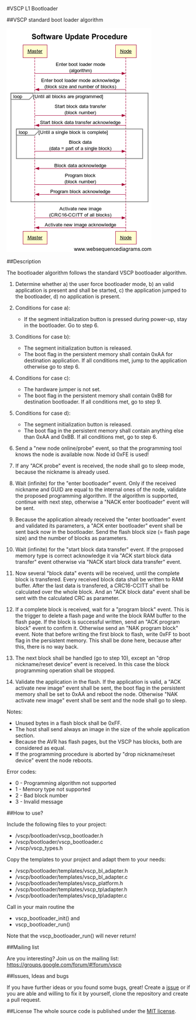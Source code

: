 #VSCP L1 Bootloader

##VSCP standard boot loader algorithm

![VSCP standard boot loader algorithm](https://github.com/BlueAndi/vscp-framework/blob/master/vscp/bootloader/vscp_std_boot_loader_algorithm.png)

##Description

The bootloader algorithm follows the standard VSCP bootloader algorithm.

1. Determine whether
    a) the user force bootloader mode,
    b) an valid application is present and shall be started,
    c) the application jumped to the bootloader,
    d) no application is present.

2. Conditions for case a):
    - If the segment initialization button is pressed during power-up, stay in the bootloader.
    Go to step 6.

3. Conditions for case b):
    - The segment initialization button is released.
    - The boot flag in the persistent memory shall contain 0xAA for destination application.
    If all conditions met, jump to the application otherwise go to step 6.

4. Conditions for case c):
    - The hardware jumper is not set.
    - The boot flag in the persistent memory shall contain 0xBB for destination bootloader.
    If all conditions met, go to step 9.

5. Conditions for case d):
    - The segment initialization button is released.
    - The boot flag in the persistent memory shall contain anything else than 0xAA and 0xBB.
    If all conditions met, go to step 6.

6. Send a "new node online/probe" event, so that the programming tool knows the node is available now.
    Node id 0xFE is used!

7. If any "ACK probe" event is received, the node shall go to sleep mode, because the
    nickname is already used.

8. Wait (infinite) for the "enter bootloader" event. Only if the received nickname
    and GUID are equal to the internal ones of the node, validate the proposed programming
    algorithm.
    If the algorithm is supported, continue with next step, otherwise a
    "NACK enter bootloader" event will be sent.

9. Because the application already received the "enter bootloader" event and validated its
    parameters, a "ACK enter bootloader" event shall be sent back now in the bootloader.
    Send the flash block size (= flash page size) and the number of blocks as parameters.

10. Wait (infinite) for the "start block data transfer" event. If the proposed memory type
    is correct acknowledge it via "ACK start block data transfer" event otherwise via
    "NACK start block data transfer" event.

11. Now several "block data" events will be received, until the complete block is transfered.
    Every received block data shall be written to RAM buffer. After the last data is transfered,
    a CRC16-CCITT shall be calculated over the whole block. And an "ACK block data" event shall
    be sent with the calculated CRC as parameter.

12. If a complete block is received, wait for a "program block" event. This is the
    trigger to delete a flash page and write the block RAM buffer to the flash page.
    If the block is successful written, send an "ACK program block" event to confirm it.
    Otherwise send an "NAK program block" event.
    Note that before writing the first block to flash, write 0xFF to boot flag in the persistent memory. 
    This shall be done here, because after this, there is no way back.

13. The next block shall be handled (go to step 10), except an "drop nickname/reset device" event
    is received. In this case the block programming operation shall be stopped.

14. Validate the application in the flash.
    If the application is valid, a "ACK activate new image" event shall be sent, the boot flag
    in the persistent memory shall be set to 0xAA and reboot the node.
    Otherwise "NAK activate new image" event shall be sent and the node shall go to sleep.

Notes:
* Unused bytes in a flash block shall be 0xFF.
* The host shall send always an image in the size of the whole application section.
* Because the AVR has flash pages, but the VSCP has blocks, both are considered as equal.
* If the programming procedure is aborted by "drop nickname/reset device" event
  the node reboots.

Error codes:
* 0 - Programming algorithm not supported
* 1 - Memory type not supported
* 2 - Bad block number
* 3 - Invalid message

##How to use?

Include the following files to your project:
* /vscp/bootloader/vscp\_bootloader.h
* /vscp/bootloader/vscp\_bootloader.c
* /vscp/vscp\_types.h

Copy the templates to your project and adapt them to your needs:
* /vscp/bootloader/templates/vscp\_bl\_adapter.h
* /vscp/bootloader/templates/vscp\_bl\_adapter.c
* /vscp/bootloader/templates/vscp\_platform.h
* /vscp/bootloader/templates/vscp\_tp\adapter.h
* /vscp/bootloader/templates/vscp\_tp\adapter.c

Call in your main routine the
* vscp\_bootloader\_init() and
* vscp\_bootloader\_run()

Note that the vscp\_bootloader\_run() will never return!

##Mailing list

Are you interesting? Join us on the mailing list: https://groups.google.com/forum/#!forum/vscp

##Issues, Ideas and bugs

If you have further ideas or you found some bugs, great! Create a [issue](https://github.com/BlueAndi/vscp-framework/issues) or if
you are able and willing to fix it by yourself, clone the repository and create a pull request.

##License
The whole source code is published under the [MIT license](http://choosealicense.com/licenses/mit/).

